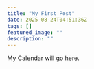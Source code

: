 ```yaml
---
title: "My First Post"
date: 2025-08-24T04:51:36Z
tags: []
featured_image: ""
description: ""
---
```


My Calendar will go here.

